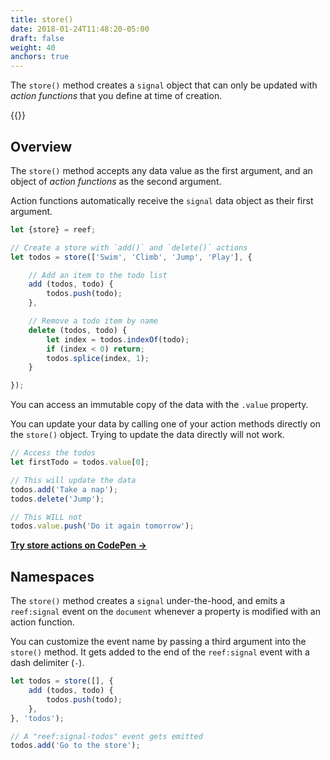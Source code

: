 ```yaml
---
title: store()
date: 2018-01-24T11:48:20-05:00
draft: false
weight: 40
anchors: true
---
```


The `store()` method creates a `signal` object that can only be updated with _action functions_ that you define at time of creation.

{{<toc>}}


## Overview

The `store()` method accepts any data value as the first argument, and an object of _action functions_ as the second argument. 

Action functions automatically receive the `signal` data object as their first argument.

```js
let {store} = reef;

// Create a store with `add()` and `delete()` actions
let todos = store(['Swim', 'Climb', 'Jump', 'Play'], {

	// Add an item to the todo list
	add (todos, todo) {
		todos.push(todo);
	},

	// Remove a todo item by name
	delete (todos, todo) {
		let index = todos.indexOf(todo);
		if (index < 0) return;
		todos.splice(index, 1);
	}

});
```

You can access an immutable copy of the data with the `.value` property.

You can update your data by calling one of your action methods directly on the `store()` object. Trying to update the data directly will not work.

```js
// Access the todos
let firstTodo = todos.value[0];

// This will update the data
todos.add('Take a nap');
todos.delete('Jump');

// This WILL not
todos.value.push('Do it again tomorrow');
```

**[Try store actions on CodePen &rarr;](https://codepen.io/cferdinandi/pen/GRPaBOy?editors=1011)**


## Namespaces

The `store()` method creates a `signal` under-the-hood, and emits a `reef:signal` event on the `document` whenever a property is modified with an action function.

You can customize the event name by passing a third argument into the `store()` method. It gets added to the end of the `reef:signal` event with a dash delimiter (`-`).

```js
let todos = store([], {
	add (todos, todo) {
		todos.push(todo);
	},
}, 'todos');

// A "reef:signal-todos" event gets emitted
todos.add('Go to the store');
```
